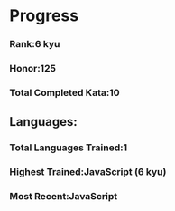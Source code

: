 # Progress
### Rank:6 kyu
### Honor:125
### Total Completed Kata:10
## Languages:
### Total Languages Trained:1
### Highest Trained:JavaScript (6 kyu)
### Most Recent:JavaScript

